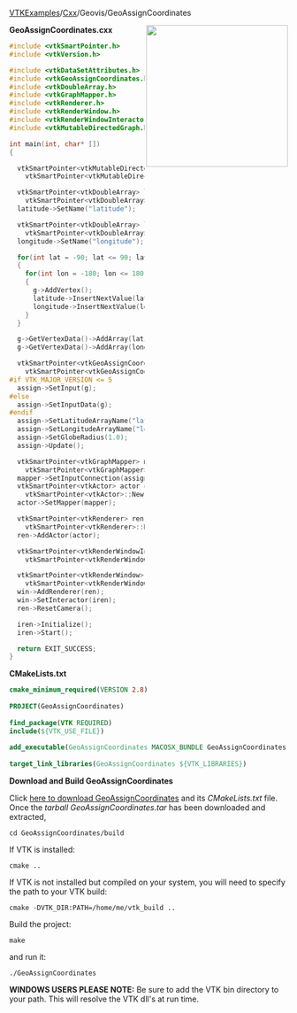[VTKExamples](/home/)/[Cxx](/Cxx)/Geovis/GeoAssignCoordinates

<img align="right" src="https://github.com/lorensen/VTKExamples/blob/gh-pages/Testing/Baseline/Geovis/TestGeoAssignCoordinates.png?raw=true" width="256" />

**GeoAssignCoordinates.cxx**
```c++
#include <vtkSmartPointer.h>
#include <vtkVersion.h>

#include <vtkDataSetAttributes.h>
#include <vtkGeoAssignCoordinates.h>
#include <vtkDoubleArray.h>
#include <vtkGraphMapper.h>
#include <vtkRenderer.h>
#include <vtkRenderWindow.h>
#include <vtkRenderWindowInteractor.h>
#include <vtkMutableDirectedGraph.h>

int main(int, char* [])
{

  vtkSmartPointer<vtkMutableDirectedGraph> g =
    vtkSmartPointer<vtkMutableDirectedGraph>::New();

  vtkSmartPointer<vtkDoubleArray> latitude =
    vtkSmartPointer<vtkDoubleArray>::New();
  latitude->SetName("latitude");

  vtkSmartPointer<vtkDoubleArray> longitude =
    vtkSmartPointer<vtkDoubleArray>::New();
  longitude->SetName("longitude");

  for(int lat = -90; lat <= 90; lat += 10)
  {
    for(int lon = -180; lon <= 180; lon += 20)
    {
      g->AddVertex();
      latitude->InsertNextValue(lat);
      longitude->InsertNextValue(lon);
    }
  }

  g->GetVertexData()->AddArray(latitude);
  g->GetVertexData()->AddArray(longitude);

  vtkSmartPointer<vtkGeoAssignCoordinates> assign =
    vtkSmartPointer<vtkGeoAssignCoordinates>::New();
#if VTK_MAJOR_VERSION <= 5
  assign->SetInput(g);
#else
  assign->SetInputData(g);
#endif
  assign->SetLatitudeArrayName("latitude");
  assign->SetLongitudeArrayName("longitude");
  assign->SetGlobeRadius(1.0);
  assign->Update();

  vtkSmartPointer<vtkGraphMapper> mapper =
    vtkSmartPointer<vtkGraphMapper>::New();
  mapper->SetInputConnection(assign->GetOutputPort());
  vtkSmartPointer<vtkActor> actor =
    vtkSmartPointer<vtkActor>::New();
  actor->SetMapper(mapper);

  vtkSmartPointer<vtkRenderer> ren =
    vtkSmartPointer<vtkRenderer>::New();
  ren->AddActor(actor);

  vtkSmartPointer<vtkRenderWindowInteractor> iren =
    vtkSmartPointer<vtkRenderWindowInteractor>::New();

  vtkSmartPointer<vtkRenderWindow> win =
    vtkSmartPointer<vtkRenderWindow>::New();
  win->AddRenderer(ren);
  win->SetInteractor(iren);
  ren->ResetCamera();

  iren->Initialize();
  iren->Start();

  return EXIT_SUCCESS;
}
```
**CMakeLists.txt**
```cmake
cmake_minimum_required(VERSION 2.8)
 
PROJECT(GeoAssignCoordinates)
 
find_package(VTK REQUIRED)
include(${VTK_USE_FILE})
 
add_executable(GeoAssignCoordinates MACOSX_BUNDLE GeoAssignCoordinates.cxx)
 
target_link_libraries(GeoAssignCoordinates ${VTK_LIBRARIES})
```

**Download and Build GeoAssignCoordinates**

Click [here to download GeoAssignCoordinates](https://github.com/lorensen/VTKWikiExamplesTarballs/raw/master/GeoAssignCoordinates.tar) and its *CMakeLists.txt* file.
Once the *tarball GeoAssignCoordinates.tar* has been downloaded and extracted,
```
cd GeoAssignCoordinates/build 
```
If VTK is installed:
```
cmake ..
```
If VTK is not installed but compiled on your system, you will need to specify the path to your VTK build:
```
cmake -DVTK_DIR:PATH=/home/me/vtk_build ..
```
Build the project:
```
make
```
and run it:
```
./GeoAssignCoordinates
```
**WINDOWS USERS PLEASE NOTE:** Be sure to add the VTK bin directory to your path. This will resolve the VTK dll's at run time.

